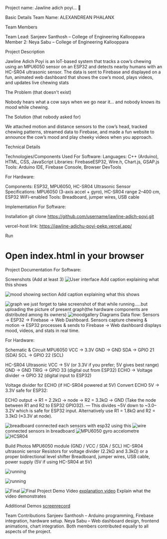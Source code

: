 Project name: Jawline adich poyi... 🎯

Basic Details
Team Name: ALEXANDREAN PHALANX

Team Members

Team Lead: Sanjeev Santhosh – College of Engineering Kallooppara
Member 2: Neya Sabu – College of Engineering Kallooppara

Project Description

Jawline Adich Poyi is an IoT-based system that tracks a cow’s chewing using an MPU6050 sensor on an ESP32 and detects nearby humans with an HC-SR04 ultrasonic sensor. The data is sent to Firebase and displayed on a fun, animated web dashboard that shows the cow’s mood, plays videos, and updates live chewing stats

The Problem (that doesn't exist)

Nobody hears what a cow says when we go near it… and nobody knows its mood while chewing.

The Solution (that nobody asked for)

We attached motion and distance sensors to the cow’s head, tracked chewing patterns, streamed data to Firebase, and made a fun website to announce the cow’s mood and play cheeky videos when you approach.

Technical Details

Technologies/Components Used
For Software:
Languages: C++ (Arduino), HTML, CSS, JavaScript
Libraries: FirebaseESP32, Wire.h, Chart.js, GSAP.js
Tools: Arduino IDE, Firebase Console, Browser DevTools

For Hardware:

Components: ESP32, MPU6050, HC-SR04 Ultrasonic Sensor
Specifications: MPU6050 (3-axis accel + gyro), HC-SR04 range 2–400 cm, ESP32 WiFi-enabled
Tools: Breadboard, jumper wires, USB cable

Implementation
For Software:

Installation
git clone https://github.com/username/jawline-adich-poyi.git

vercel-host link:  https://jawline-adichu-poyi-pekp.vercel.app/ 

Run
# Open index.html in your browser

Project Documentation
For Software:

Screenshots (Add at least 3)
![User interface](vids/front1.png) Add caption explaining what this shows

![mood showing section](vids/moodface1.png) Add caption explaining what this shows

![graph](vids/graphsection1.png) we just forget to take screenshot of that while running.....but uploading the picture of present graph(the hardware components are distributed among its owners)
![moodgallery](vids/moodgallery1.png)
Diagrams
Data flow: Sensors → ESP32 → Firebase → Web Dashboard.
Sensors capture chewing & motion → ESP32 processes & sends to Firebase → Web dashboard displays mood, videos, and stats in real time.

For Hardware:

Schematic & Circuit
MPU6050
VCC → 3.3V
GND → GND
SDA → GPIO 21 (SDA)
SCL → GPIO 22 (SCL)

HC-SR04 Ultrasonic
VCC → 5V (or 3.3V if you prefer; 5V gives best range)
GND → GND
TRIG → GPIO 33 (digital out from ESP32)
ECHO → Voltage divider → GPIO 32 (digital input to ESP32)

Voltage divider for ECHO (if HC-SR04 powered at 5V)
Convert ECHO 5V → 3.3V safe for ESP32:

ECHO output → R1 = 2.2kΩ → node → R2 = 3.3kΩ → GND
(Take the node between R1 and R2 to ESP32 GPIO32).
— This divides ~5V down to ~3.0–3.2V which is safe for ESP32 input.
Alternatively use R1 = 1.8kΩ and R2 = 3.3kΩ (≈3.3V at node).

![breadboard](vids/breadboard1.jpg) connected each sensors with esp32 using this
![wire](vids/wire1.jpg) connected sensors in breadboard
![MPU6050 gyro accelometre](vids/gyro1.jpg)
![HCSR04](vids/hc1.jpg)
 
Build Photos
MPU6050 module (GND / VCC / SDA / SCL)
HC-SR04 ultrasonic sensor
Resistors for voltage divider (2.2kΩ and 3.3kΩ) or a proper bidirectional level shifter
Breadboard, jumper wires, USB cable, power supply (5V if using HC-SR04 at 5V)

![running](vids/running1.jpg) 

![running](vids/runningg.jpg) 

![Final](vids/finalproject11.jpg) 
![Final](vids/finalproject111.jpg)
Project Demo
Video
[explanation video](vids/finalvideo2.mp4) Explain what the video demonstrates

Additional Demos
[screenrecord](vids/screenrecord1.mp4)

Team Contributions
Sanjeev Santhosh – Arduino programming, Firebase integration, hardware setup.
Neya Sabu – Web dashboard design, frontend animations, chart integration.
Both members contributed equally to all aspects of the project.
